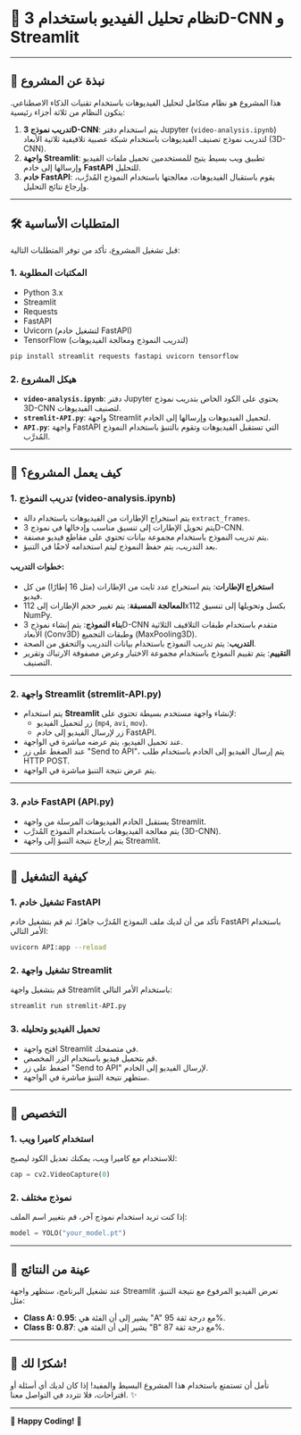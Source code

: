 # 📁 **نظام تحليل الفيديو باستخدام 3D-CNN و Streamlit**

---

## 🌟 **نبذة عن المشروع**
هذا المشروع هو نظام متكامل لتحليل الفيديوهات باستخدام تقنيات الذكاء الاصطناعي. يتكون النظام من ثلاثة أجزاء رئيسية:

1. **تدريب نموذج 3D-CNN**: يتم استخدام دفتر Jupyter (`video-analysis.ipynb`) لتدريب نموذج تصنيف الفيديوهات باستخدام شبكة عصبية تلافيفية ثلاثية الأبعاد (3D-CNN).  
2. **واجهة Streamlit**: تطبيق ويب بسيط يتيح للمستخدمين تحميل ملفات الفيديو وإرسالها إلى خادم **FastAPI** للتحليل.  
3. **خادم FastAPI**: يقوم باستقبال الفيديوهات، معالجتها باستخدام النموذج المُدرَّب، وإرجاع نتائج التحليل.

---

## 🛠️ **المتطلبات الأساسية**
قبل تشغيل المشروع، تأكد من توفر المتطلبات التالية:

### 1. **المكتبات المطلوبة**
- Python 3.x
- Streamlit
- Requests
- FastAPI
- Uvicorn (لتشغيل خادم FastAPI)
- TensorFlow (لتدريب النموذج ومعالجة الفيديوهات)

```bash
pip install streamlit requests fastapi uvicorn tensorflow
```

### 2. **هيكل المشروع**
- **`video-analysis.ipynb`**: دفتر Jupyter يحتوي على الكود الخاص بتدريب نموذج 3D-CNN لتصنيف الفيديوهات.
- **`stremlit-API.py`**: واجهة Streamlit لتحميل الفيديوهات وإرسالها إلى الخادم.
- **`API.py`**: واجهة FastAPI التي تستقبل الفيديوهات وتقوم بالتنبؤ باستخدام النموذج المُدرَّب.

---

## 🚀 **كيف يعمل المشروع؟**

### 1. **تدريب النموذج (video-analysis.ipynb)**
- يتم استخراج الإطارات من الفيديوهات باستخدام دالة `extract_frames`.
- يتم تحويل الإطارات إلى تنسيق مناسب وإدخالها في نموذج 3D-CNN.
- يتم تدريب النموذج باستخدام مجموعة بيانات تحتوي على مقاطع فيديو مصنفة.
- بعد التدريب، يتم حفظ النموذج ليتم استخدامه لاحقًا في التنبؤ.

#### **خطوات التدريب:**
- **استخراج الإطارات**: يتم استخراج عدد ثابت من الإطارات (مثل 16 إطارًا) من كل فيديو.
- **المعالجة المسبقة**: يتم تغيير حجم الإطارات إلى 112x112 بكسل وتحويلها إلى تنسيق NumPy.
- **بناء النموذج**: يتم إنشاء نموذج 3D-CNN متقدم باستخدام طبقات التلافيف الثلاثية الأبعاد (Conv3D) وطبقات التجميع (MaxPooling3D).
- **التدريب**: يتم تدريب النموذج باستخدام بيانات التدريب والتحقق من الصحة.
- **التقييم**: يتم تقييم النموذج باستخدام مجموعة الاختبار وعرض مصفوفة الارتباك وتقرير التصنيف.

---

### 2. **واجهة Streamlit (stremlit-API.py)**
- يتم استخدام **Streamlit** لإنشاء واجهة مستخدم بسيطة تحتوي على:
  - زر لتحميل الفيديو (`mp4`, `avi`, `mov`).
  - زر لإرسال الفيديو إلى خادم FastAPI.
- عند تحميل الفيديو، يتم عرضه مباشرة في الواجهة.
- عند الضغط على زر "Send to API"، يتم إرسال الفيديو إلى الخادم باستخدام طلب HTTP POST.
- يتم عرض نتيجة التنبؤ مباشرة في الواجهة.

---

### 3. **خادم FastAPI (API.py)**
- يستقبل الخادم الفيديوهات المرسلة من واجهة Streamlit.
- يتم معالجة الفيديوهات باستخدام النموذج المُدرَّب (3D-CNN).
- يتم إرجاع نتيجة التنبؤ إلى واجهة Streamlit.

---

## 🔧 **كيفية التشغيل**

### 1. **تشغيل خادم FastAPI**
تأكد من أن لديك ملف النموذج المُدرَّب جاهزًا. ثم قم بتشغيل خادم FastAPI باستخدام الأمر التالي:

```bash
uvicorn API:app --reload
```

### 2. **تشغيل واجهة Streamlit**
قم بتشغيل واجهة Streamlit باستخدام الأمر التالي:

```bash
streamlit run stremlit-API.py
```

### 3. **تحميل الفيديو وتحليله**
- افتح واجهة Streamlit في متصفحك.
- قم بتحميل فيديو باستخدام الزر المخصص.
- اضغط على زر "Send to API" لإرسال الفيديو إلى الخادم.
- ستظهر نتيجة التنبؤ مباشرة في الواجهة.

---

## 🎨 **التخصيص**
### 1. **استخدام كاميرا ويب**
للاستخدام مع كاميرا ويب، يمكنك تعديل الكود ليصبح:
```python
cap = cv2.VideoCapture(0)
```

### 2. **نموذج مختلف**
إذا كنت تريد استخدام نموذج آخر، قم بتغيير اسم الملف:
```python
model = YOLO("your_model.pt")
```

---

## 📸 **عينة من النتائج**
عند تشغيل البرنامج، ستظهر واجهة Streamlit تعرض الفيديو المرفوع مع نتيجة التنبؤ، مثل:
- **Class A: 0.95**: يشير إلى أن الفئة هي "A" مع درجة ثقة 95%.
- **Class B: 0.87**: يشير إلى أن الفئة هي "B" مع درجة ثقة 87%.

---

## 🙏 **شكرًا لك!**
نأمل أن تستمتع باستخدام هذا المشروع البسيط والمفيد! إذا كان لديك أي أسئلة أو اقتراحات، فلا تتردد في التواصل معنا. ✨

--- 

🌟 **Happy Coding!** 🌟
